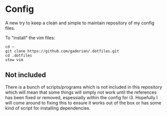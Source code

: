 # Config

A new try to keep a clean and simple to maintain repository of my config files.

To "install" the vim files:
```
cd ~
git clone https://github.com/gaderian/.dotfiles.git
cd .dotfiles
stow vim
```

## Not included
There is a bunch of scripts/programs which is not included in this repository
which will mean that some things will simply not work until the references has
been fixed or removed, espessially within the config for i3. Hopefully I will
come around to fixing this to ensure it works out of the box or has some kind of
script for installing dependencies.
